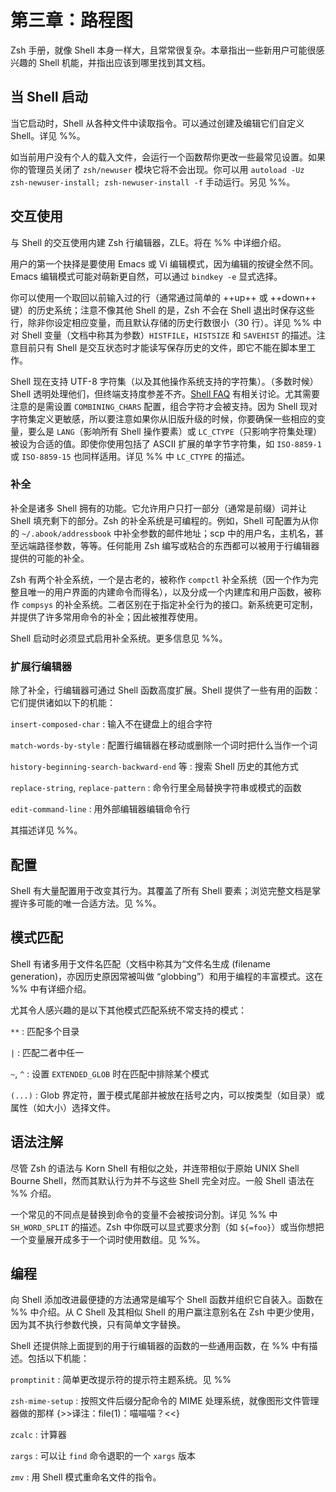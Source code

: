 # 第三章：路程图

Zsh 手册，就像 Shell 本身一样大，且常常很复杂。本章指出一些新用户可能很感兴趣的 Shell 机能，并指出应该到哪里找到其文档。

## 当 Shell 启动

当它启动时，Shell 从各种文件中读取指令。可以通过创建及编辑它们自定义 Shell。详见 %%。

如当前用户没有个人的载入文件，会运行一个函数帮你更改一些最常见设置。如果你的管理员关闭了 `zsh/newuser` 模块它将不会出现。你可以用 `autoload -Uz zsh-newuser-install; zsh-newuser-install -f` 手动运行。另见 %%。

## 交互使用

与 Shell 的交互使用内建 Zsh 行编辑器，ZLE。将在 %% 中详细介绍。

用户的第一个抉择是要使用 Emacs 或 Vi 编辑模式，因为编辑的按键全然不同。Emacs 编辑模式可能对萌新更自然，可以通过 `bindkey -e` 显式选择。

你可以使用一个取回以前输入过的行（通常通过简单的 ++up++ 或 ++down++ 键）的历史系统；注意不像其他 Shell 的是，Zsh 不会在 Shell 退出时保存这些行，除非你设定相应变量，而且默认存储的历史行数很小（30 行）。详见 %% 中对 Shell 变量（文档中称其为参数）`HISTFILE`，`HISTSIZE` 和 `SAVEHIST` 的描述。注意目前只有 Shell 是交互状态时才能读写保存历史的文件，即它不能在脚本里工作。

Shell 现在支持 UTF-8 字符集（以及其他操作系统支持的字符集）。（多数时候）Shell 透明处理他们，但终端支持度参差不齐。[Shell FAQ](https://www.zsh.org/FAQ/) 有相关讨论。尤其需要注意的是需设置 `COMBINING_CHARS` 配置，组合字符才会被支持。因为 Shell 现对字符集定义更敏感，所以要注意如果你从旧版升级的时候，你要确保一些相应的变量，要么是 `LANG`（影响所有 Shell 操作要素）或 `LC_CTYPE`（只影响字符集处理）被设为合适的值。即使你使用包括了 ASCII 扩展的单字节字符集，如 `ISO-8859-1` 或 `ISO-8859-15` 也同样适用。详见 %% 中 `LC_CTYPE` 的描述。

### 补全

补全是诸多 Shell 拥有的功能。它允许用户只打一部分（通常是前缀）词并让 Shell 填充剩下的部分。Zsh 的补全系统是可编程的。例如，Shell 可配置为从你的 `~/.abook/addressbook` 中补全参数的邮件地址；scp 中的用户名，主机名，甚至远端路径参数，等等。任何能用 Zsh 编写或粘合的东西都可以被用于行编辑器提供的可能的补全。

Zsh 有两个补全系统，一个是古老的，被称作 `compctl` 补全系统（因一个作为完整且唯一的用户界面的内建命令而得名），以及分成一个内建库和用户函数，被称作 `compsys` 的补全系统。二者区别在于指定补全行为的接口。新系统更可定制，并提供了许多常用命令的补全；因此被推荐使用。

Shell 启动时必须显式启用补全系统。更多信息见 %%。

### 扩展行编辑器

除了补全，行编辑器可通过 Shell 函数高度扩展。Shell 提供了一些有用的函数：它们提供诸如以下的机能：

`insert-composed-char`
:   输入不在键盘上的组合字符

`match-words-by-style`
:   配置行编辑器在移动或删除一个词时把什么当作一个词

`history-beginning-search-backward-end` 等
:    搜索 Shell 历史的其他方式

`replace-string`, `replace-pattern`
:    命令行里全局替换字符串或模式的函数

`edit-command-line`
: 用外部编辑器编辑命令行

其描述详见 %%。

## 配置

Shell 有大量配置用于改变其行为。其覆盖了所有 Shell 要素；浏览完整文档是掌握许多可能的唯一合适方法。见 %%。

## 模式匹配

Shell 有诸多用于文件名匹配（文档中称其为“文件名生成 (filename generation)，亦因历史原因常被叫做 “globbing”）和用于编程的丰富模式。这在 %% 中有详细介绍。

尤其令人感兴趣的是以下其他模式匹配系统不常支持的模式：

`**`
:   匹配多个目录

`|`
:   匹配二者中任一

`~`, `^`
:   设置 `EXTENDED_GLOB` 时在匹配中排除某个模式

`(...)`
:   Glob 界定符，置于模式尾部并被放在括号之内，可以按类型（如目录）或属性（如大小）选择文件。

## 语法注解

尽管 Zsh 的语法与 Korn Shell 有相似之处，并连带相似于原始 UNIX Shell Bourne Shell，然而其默认行为并不与这些 Shell 完全对应。一般 Shell 语法在 %% 介绍。

一个常见的不同点是替换到命令的变量不会被按词分割。详见 %% 中 `SH_WORD_SPLIT` 的描述。Zsh 中你既可以显式要求分割（如 `${=foo}`）或当你想把一个变量展开成多于一个词时使用数组。见 %%。

## 编程

向 Shell 添加改进最便捷的方法通常是编写个 Shell 函数并组织它自装入。函数在 %% 中介绍。从 C Shell 及其相似 Shell 的用户赢注意别名在 Zsh 中更少使用，因为其不执行参数代换，只有简单文字替换。

Shell 还提供除上面提到的用于行编辑器的函数的一些通用函数，在 %% 中有描述。包括以下机能：

`promptinit`
:   简单更改提示符的提示符主题系统。见 %%

`zsh-mime-setup`
:   按照文件后缀分配命令的 MIME 处理系统，就像图形文件管理器做的那样 {>>译注：file(1)：喵喵喵？<<}

`zcalc`
:   计算器

`zargs`
:   可以让 `find` 命令退职的一个 `xargs` 版本

`zmv`
:   用 Shell 模式重命名文件的指令。
